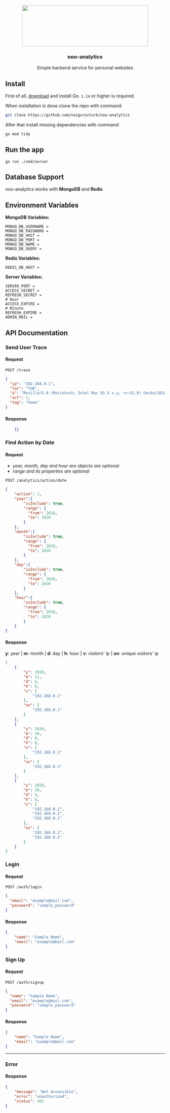 <p align="center">
  <a href="https://github.com/nozgurozturk/noo-analytics">
    <img style="-webkit-user-select: none; display: block; margin: auto; padding: env(safe-area-inset-top) env(safe-area-inset-right) env(safe-area-inset-bottom) env(safe-area-inset-left); cursor: zoom-in;" src="https://user-images.githubusercontent.com/44316679/95265189-64122180-0839-11eb-9b76-e8fd61da087b.png" width=" 398" height="130">
  </a>

  <h3 align="center">noo-analytics</h3>

  <p align="center">
    Simple backend service for personal websites
  </p>
</p>

## Install
First of all, [download](https://golang.org/dl/) and install Go. `1.14` or higher is required.

When installation is done clone the repo with command:

```bash
git clone https://github.com/nozgurozturk/noo-analytics
 ```
After that install missing dependencies with command:
```bash
go mod tidy
```

## Run the app

    go run ./cmd/server

## Database Support

noo-analytics works with **MongoDB** and **Redis**

## Environment Variables

**MongoDB Variables:**
```.env
MONGO_DB_USERNAME = 
MONGO_DB_PASSWORD = 
MONGO_DB_HOST = 
MONGO_DB_PORT = 
MONGO_DB_NAME = 
MONGO_DB_QUERY = 
```
**Redis Variables:**
```.env
REDIS_DB_HOST = 
```
**Server Variables:**
```.env
SERVER_PORT = 
ACCESS_SECRET = 
REFRESH_SECRET = 
# Hour
ACCESS_EXPIRE =
# Minute
REFRESH_EXPIRE = 
ADMIN_MAIL = 
```

## API Documentation

### Send User Trace 

#### Request

`POST /trace`
    
```json
{
  "ip": "192.168.0.1",
  "loc": "TUR",
  "a": "Mozilla/5.0 (Macintosh; Intel Mac OS X x.y; rv:42.0) Gecko/20100101 Firefox/42.0",
  "act": 1,
  "tag": "home"
}   
```    

#### Response
```json
    {}
```
    
### Find Action by Date 

#### Request

- *year, month, day and hour are objects are optional*
- *range and its properties are optional*

`POST /analytics/action/date`
    
```json
{
    "action": 1,
    "year":{
        "isInclude": true,
        "range": {
          "from": 2018,
          "to": 2020
        }
    },
    "month":{
        "isInclude": true,
        "range": {
          "from": 2018,
          "to": 2020
        }
    },
    "day":{
        "isInclude": true,
        "range": {
          "from": 2018,
          "to": 2020
        }
    },
    "hour":{
        "isInclude": true,
        "range": {
          "from": 2018,
          "to": 2020
        }
    }
}
```    

#### Response
**y**: year |
**m**: month |
**d**: day |
**h**: hour |
**v**: visitors' ip |
**uv**: unique visitors' ip

```json
[
    {
        "y": 2020,
        "m": 11,
        "d": 6,
        "h": 0,
        "v": [
            "192.168.0.1"
        ],
        "uv": [
            "192.168.0.1"
        ]
    },
    {
        "y": 2020,
        "m": 10,
        "d": 6,
        "h": 0,
        "v": [
            "192.168.0.1"
        ],
        "uv": [
            "192.168.0.1"
        ]
    },
    {
        "y": 2020,
        "m": 10,
        "d": 4,
        "h": 0,
        "v": [
            "192.168.0.1",
            "192.168.0.2",
            "192.168.0.1"
        ],
        "uv": [
            "192.168.0.1",
            "192.168.0.2"
        ]
    }
]
```

### Login 

#### Request

`POST /auth/login`
    
```json
{
  "email": "example@mail.com",
  "password": "sample_password"
}   
```    

#### Response
```json
{
    "name": "Sample Name",
    "email": "example@mail.com"
} 
```

### Sign Up 

#### Request

`POST /auth/signup`
    
```json
{
  "name": "Sample Name",
  "email": "example@mail.com",
  "password": "sample_password"
}   
```    

#### Response
```json
{
    "name": "Sample Name",
    "email": "example@mail.com"
} 
```
---
### Error

#### Response
```json
{
    "message": "Not Accessible",
    "error": "unauthorized",
    "status": 401
}
```

